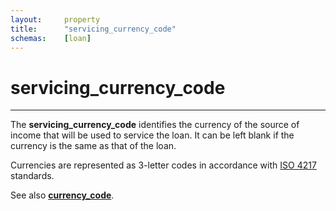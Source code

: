 ```yaml
---
layout:		property
title:		"servicing_currency_code"
schemas:	[loan]
---
```


# servicing_currency_code

---

The **servicing_currency_code** identifies the currency of the source of income that will be used to service the loan. It can be left blank if the currency is the same as that of the loan.

Currencies are represented as 3-letter codes in accordance with [ISO 4217][iso4217] standards.

See also [**currency_code**][cc].

[cc]: https://github.com/suadelabs/fire/blob/master/documentation/properties/currency_code.md
[iso4217]: https://en.wikipedia.org/wiki/ISO_4217
